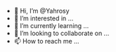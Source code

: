 - 👋 Hi, I’m @Yahrosy
- 👀 I’m interested in ...
- 🌱 I’m currently learning ...
- 💞️ I’m looking to collaborate on ...
- 📫 How to reach me ...

<!---
Yahrosy/Yahrosy is a ✨ special ✨ repository because its `README.md` (this file) appears on your GitHub profile.
You can click the Preview link to take a look at your changes.
--->
